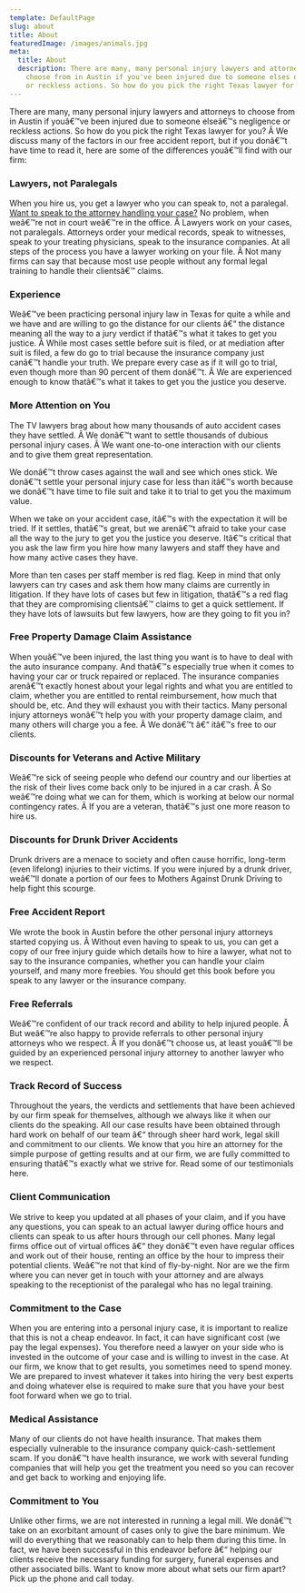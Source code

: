 ```yaml
---
template: DefaultPage
slug: about
title: About
featuredImage: /images/animals.jpg
meta:
  title: About
  description: There are many, many personal injury lawyers and attorneys to
    choose from in Austin if you've been injured due to someone elses negligence
    or reckless actions. So how do you pick the right Texas lawyer for you?
---
```

<!--StartFragment-->

There are many, many personal injury lawyers and attorneys to choose from in Austin if youâ€™ve been injured due to someone elseâ€™s negligence or reckless actions. So how do you pick the right Texas lawyer for you? Â We discuss many of the factors in our free accident report, but if you donâ€™t have time to read it, here are some of the differences youâ€™ll find with our firm:

### Lawyers, not Paralegals

When you hire us, you get a lawyer who you can speak to, not a paralegal. [Want to speak to the attorney handling your case?](/meet-us/) No problem, when weâ€™re not in court weâ€™re in the office. Â Lawyers work on your cases, not paralegals. Attorneys order your medical records, speak to witnesses, speak to your treating physicians, speak to the insurance companies. At all steps of the process you have a lawyer working on your file. Â Not many firms can say that because most use people without any formal legal training to handle their clientsâ€™ claims.

### Experience

Weâ€™ve been practicing personal injury law in Texas for quite a while and we have and are willing to go the distance for our clients â€“ the distance meaning all the way to a jury verdict if thatâ€™s what it takes to get you justice. Â While most cases settle before suit is filed, or at mediation after suit is filed, a few do go to trial because the insurance company just canâ€™t handle your truth. We prepare every case as if it will go to trial, even though more than 90 percent of them donâ€™t. Â We are experienced enough to know thatâ€™s what it takes to get you the justice you deserve.

### More Attention on You

The TV lawyers brag about how many thousands of auto accident cases they have settled. Â We donâ€™t want to settle thousands of dubious personal injury cases. Â We want one-to-one interaction with our clients and to give them great representation.

We donâ€™t throw cases against the wall and see which ones stick. We donâ€™t settle your personal injury case for less than itâ€™s worth because we donâ€™t have time to file suit and take it to trial to get you the maximum value.

When we take on your accident case, itâ€™s with the expectation it will be tried. If it settles, thatâ€™s great, but we arenâ€™t afraid to take your case all the way to the jury to get you the justice you deserve. Itâ€™s critical that you ask the law firm you hire how many lawyers and staff they have and how many active cases they have.

More than ten cases per staff member is red flag. Keep in mind that only lawyers can try cases and ask them how many claims are currently in litigation. If they have lots of cases but few in litigation, thatâ€™s a red flag that they are compromising clientsâ€™ claims to get a quick settlement. If they have lots of lawsuits but few lawyers, how are they going to fit you in?

### Free Property Damage Claim Assistance

When youâ€™ve been injured, the last thing you want is to have to deal with the auto insurance company. And thatâ€™s especially true when it comes to having your car or truck repaired or replaced. The insurance companies arenâ€™t exactly honest about your legal rights and what you are entitled to claim, whether you are entitled to rental reimbursement, how much that should be, etc. And they will exhaust you with their tactics. Many personal injury attorneys wonâ€™t help you with your property damage claim, and many others will charge you a fee. Â We donâ€™t â€“ itâ€™s free to our clients.

### Discounts for Veterans and Active Military

Weâ€™re sick of seeing people who defend our country and our liberties at the risk of their lives come back only to be injured in a car crash. Â So weâ€™re doing what we can for them, which is working at below our normal contingency rates. Â If you are a veteran, thatâ€™s just one more reason to hire us.

### Discounts for Drunk Driver Accidents

Drunk drivers are a menace to society and often cause horrific, long-term (even lifelong) injuries to their victims. If you were injured by a drunk driver, weâ€™ll donate a portion of our fees to Mothers Against Drunk Driving to help fight this scourge.

### Free Accident Report

We wrote the book in Austin before the other personal injury attorneys started copying us. Â Without even having to speak to us, you can get a copy of our free injury guide which details how to hire a lawyer, what not to say to the insurance companies, whether you can handle your claim yourself, and many more freebies. You should get this book before you speak to any lawyer or the insurance company.

### Free Referrals

Weâ€™re confident of our track record and ability to help injured people. Â But weâ€™re also happy to provide referrals to other personal injury attorneys who we respect. Â If you donâ€™t choose us, at least youâ€™ll be guided by an experienced personal injury attorney to another lawyer who we respect.

### Track Record of Success

Throughout the years, the verdicts and settlements that have been achieved by our firm speak for themselves, although we always like it when our clients do the speaking. All our case results have been obtained through hard work on behalf of our team â€“ through sheer hard work, legal skill and commitment to our clients. We know that you hire an attorney for the simple purpose of getting results and at our firm, we are fully committed to ensuring thatâ€™s exactly what we strive for. Read some of our testimonials here.

### Client Communication

We strive to keep you updated at all phases of your claim, and if you have any questions, you can speak to an actual lawyer during office hours and clients can speak to us after hours through our cell phones. Many legal firms office out of virtual offices â€“ they donâ€™t even have regular offices and work out of their house, renting an office by the hour to impress their potential clients. Weâ€™re not that kind of fly-by-night. Nor are we the firm where you can never get in touch with your attorney and are always speaking to the receptionist of the paralegal who has no legal training.

### Commitment to the Case

When you are entering into a personal injury case, it is important to realize that this is not a cheap endeavor. In fact, it can have significant cost (we pay the legal expenses). You therefore need a lawyer on your side who is invested in the outcome of your case and is willing to invest in the case. At our firm, we know that to get results, you sometimes need to spend money. We are prepared to invest whatever it takes into hiring the very best experts and doing whatever else is required to make sure that you have your best foot forward when we go to trial.

### Medical Assistance

Many of our clients do not have health insurance. That makes them especially vulnerable to the insurance company quick-cash-settlement scam. If you donâ€™t have health insurance, we work with several funding companies that will help you get the treatment you need so you can recover and get back to working and enjoying life.

### Commitment to You

Unlike other firms, we are not interested in running a legal mill. We donâ€™t take on an exorbitant amount of cases only to give the bare minimum. We will do everything that we reasonably can to help them during this time. In fact, we have been successful in this endeavor before â€“ helping our clients receive the necessary funding for surgery, funeral expenses and other associated bills. Want to know more about what sets our firm apart? Pick up the phone and call today.

<!--EndFragment-->